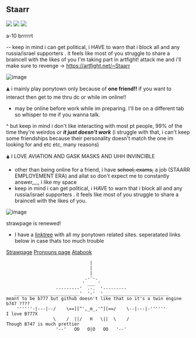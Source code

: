 ## Staarr
  <img src="https://files.catbox.moe/efq8w9.jpg"/>  <img src="https://media.discordapp.net/attachments/837963403757748244/1384576824025022596/ezgif.com-crop_1.gif?ex=6852ef27&is=68519da7&hm=ada4b234933def80f22b54aed47477aa453897437d2d4b5102fbcab5ae2f8340&=&width=115&height=66">   <img src="https://s3.ezgif.com/tmp/ezgif-3888b84820db16.gif">

  
a-10 brrrrrt

-- keep in mind i can get political, i HAVE to warn that i block all and any russia/israel supporters . it feels like most of you struggle to share a braincell with the likes of you
I'm taking part in artfight! attack me and i'll make sure to revenge -> https://artfight.net/~Staarr 

![image](https://github.com/user-attachments/assets/d8c08f1c-bd34-49ca-a6e9-05c4aac15fd9)


🛦 i mainly play ponytown only because of **one friend!!** if you want to interact then get to me thru dc or while im online!!
- may be online before work while im preparing. I'll be on a different tab so whisper to me if you wanna talk.

^ but keep in mind i don't like interacting with most pt people, 99% of the time they're weirdos or ___it just doesn't work___ (i struggle with that, i can't keep some friendships because their personality doesn't match the one im looking for and etc etc, many reasons)

🛦 I LOVE AVIATION AND GASK MASKS AND UHH INVINCIBLE

- other than being online for a friend, i have ~~school, exams,~~ a job (STAARR EMPLOYEMENT ERA)  and allat so don't expect me to constantly answer,,,,, i like my space
- keep in mind i can get political, i HAVE to warn that i block all and any russia/israel supporters . it feels like most of you struggle to share a braincell with the likes of you. 

![image](https://github.com/user-attachments/assets/b0540588-7230-4883-96dd-a6917b6209b7)


strawpage is renewed!
- I have a [linktree](https://linktr.ee/SleepyStaarr) with all my ponytown related sites. seperatated links below in case thats too much trouble

[Strawpage](https://staarrplanetoucher.straw.page)
[Pronouns page](https://en.pronouns.page/@Staarr)
[Atabook](https://staarr.atabook.org)

                                    |
                                    |
                                    |
                                  .-'-.
                                 ' ___ '
                       ---------'  .-.  '---------
       _________________________'  '-'  '_________________________                   meant to be b777 but github doesn't like that so it's a twin engine b747 ????
        ''''''-|---|--/    \==][^',_m_,'^][==/    \--|---|-''''''                    I love B777X
                      \    /  ||/   H   \||  \    /                                  Though B747 is much prettier
                       '--'   OO   O|O   OO   '--'
